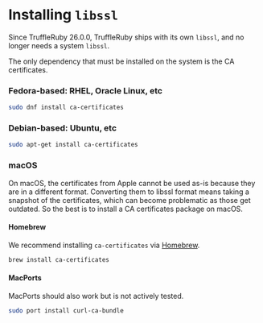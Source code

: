 # Installing `libssl`

Since TruffleRuby 26.0.0, TruffleRuby ships with its own `libssl`, and no longer needs a system `libssl`.

The only dependency that must be installed on the system is the CA certificates.

### Fedora-based: RHEL, Oracle Linux, etc

```bash
sudo dnf install ca-certificates
```

### Debian-based: Ubuntu, etc

```bash
sudo apt-get install ca-certificates
```

### macOS

On macOS, the certificates from Apple cannot be used as-is because they are in a different format.
Converting them to libssl format means taking a snapshot of the certificates, which can become problematic as those get outdated.
So the best is to install a CA certificates package on macOS.

#### Homebrew

We recommend installing `ca-certificates` via [Homebrew](https://brew.sh).

```bash
brew install ca-certificates
```

#### MacPorts

MacPorts should also work but is not actively tested.

```bash
sudo port install curl-ca-bundle
```
